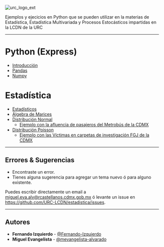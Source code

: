 ![urc_logo_ext](https://github.com/URC-LCDN/calculo_con_python/assets/28746720/776b5280-352f-42af-b356-16b02c5e21fc)

Ejemplos y ejecicios en Python que se pueden utilizar en la materias de Estadística, Estadística Multivariada y Procesos Estocásticos impartidas en la LCDN de la URC
___

# Python (Express)
 * [Introducción](https://github.com/URC-LCDN/estadistica/blob/main/Introd_a_Python_Express.ipynb)
 * [Pandas](https://github.com/URC-LCDN/estadistica/blob/main/Intro_Pandas_con_datos_del_sistema_Ajolote.ipynb)
 * [Numpy](https://github.com/URC-LCDN/estadistica/blob/main/Intro_Numpy.ipynb)

# Estadística
 * [Estadísticos](https://github.com/URC-LCDN/estadistica/blob/main/Estad%C3%ADsticos.ipynb)
 * [Álgebra de Marices](https://github.com/URC-LCDN/estadistica/blob/main/CalculadoraAlgebraMatrices.ipynb)
 * [Distribución Normal](https://github.com/URC-LCDN/estadistica/blob/main/Distribuci%C3%B3n_Normal.ipynb)
   * [Ejemplo con la afluencia de pasajeros del Metrobús de la CDMX](https://github.com/URC-LCDN/estadistica/blob/main/EjemploDeDistNormal_AfluenciaMetrobus.ipynb) 
 * [Distribución Poisson](https://github.com/URC-LCDN/estadistica/blob/main/Distribuci%C3%B3n_Poisson.ipynb)
   * [Ejemplo con las Víctimas en carpetas de investigación FGJ de la CDMX](https://github.com/mevangelista-alvarado/CNVSMM/blob/main/EjemploDeDistPoisson_LineaMujeres.ipynb)
___

## Errores & Sugerencias
 * Encontraste un error.
 * Tienes alguna sugerencia para agregar un tema nuevo ó para alguno existente.

Puedes escribir directamente un email a [miguel.eva.alv@rcastellanos.cdmx.gob.mx](mailto:miguel.eva.alv@rcastellanos.cdmx.gob.mx) ó levante un issue en https://github.com/URC-LCDN/estadistica/issues.
___

## Autores

 * **Fernando Izquierdo** - [@Fernando-Izquierdo](https://github.com/Fernando-Izquierdo)
 * **Miguel Evangelista** - [@mevangelista-alvarado](https://github.com/mevangelista-alvarado)

